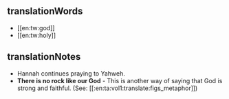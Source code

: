 ## translationWords

* [[en:tw:god]]
* [[en:tw:holy]]

## translationNotes

* Hannah continues praying to Yahweh.
* **There is no rock like our God** - This is another way of saying that God is strong and faithful.  (See: [[:en:ta:vol1:translate:figs_metaphor]])
